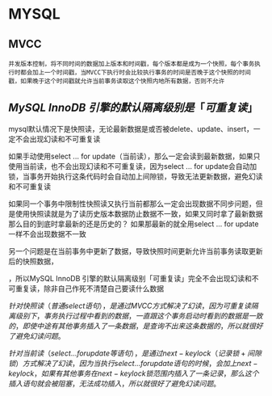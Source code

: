 # MYSQL

## MVCC
`并发版本控制，将不同时间的数据加上版本和时间戳，每个版本都是成为一个快照，每个事务执行时都会加上一个时间戳，当MVCC下执行时会比较执行事务的时间是否晚于这个快照的时间戳，如果晚于这个时间戳就允许当前事务读取这个快照内地所有数据，否则不允许`

## $MySQL \ InnoDB \ 引擎的默认隔离级别是「可重复读」$

mysql默认情况下是快照读，无论最新数据是或否被delete、update、insert，一定不会出现幻读和不可重复读

如果手动使用select ... for update（当前读），那么一定会读到最新数据，如果只使用当前读，也不会出现幻读和不可重复读，因为select ... for update会自动加锁，当事务开始执行这条代码时会自动加上间隙锁，导致无法更新数据，避免幻读和不可重复读

如果同一个事务中限制性快照读又执行当前都那么一定会出现数据不同步问题，但是使用快照读就是为了读历史版本数据防止数据不一致，如果又同时拿了最新数据那么目的到底时拿最新的还是历史的？
如果那最新的就全用select ... for update一样不会出现数据不一致

另一个问题是在当前事务中更新了数据，导致快照时间更新允许当前事务读取更新后的快照数据，

，所以MySQL InnoDB 引擎的默认隔离级别「可重复读」完全不会出现幻读和不可重复读，除非自己作死不清楚自己要读什么数据

$针对快照读（普通 select 语句），是通过 MVCC 方式解决了幻读，因为可重复读隔离级别下，事务执行过程中看到的数据，一直跟这个事务启动时看到的数据是一致的，即使中途有其他事务插入了一条数据，是查询不出来这条数据的，所以就很好了避免幻读问题。$

$针对当前读（select ... for update 等语句），是通过 next-key lock（记录锁+间隙锁）方式解决了幻读，因为当执行 select ... for update 语句的时候，会加上 next-key lock，如果有其他事务在 next-key lock 锁范围内插入了一条记录，那么这个插入语句就会被阻塞，无法成功插入，所以就很好了避免幻读问题。$

